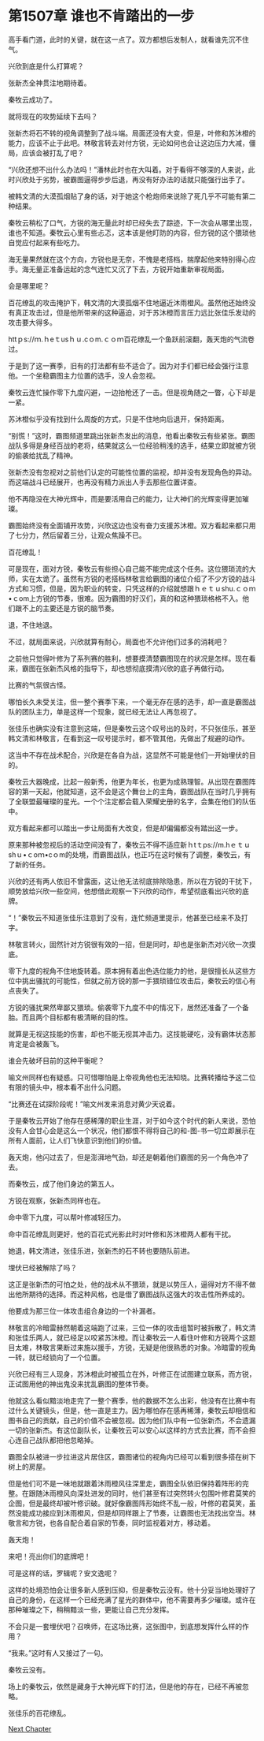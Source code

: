 # 第1507章 谁也不肯踏出的一步

高手看门道，此时的关键，就在这一点了。双方都想后发制人，就看谁先沉不住气。

兴欣到底是什么打算呢？

张新杰全神贯注地期待着。

秦牧云成功了。

就将现在的攻势延续下去吗？

张新杰将石不转的视角调整到了战斗端。局面还没有大变，但是，叶修和苏沐橙的能力，应该不止于此吧。林敬言转去对付方锐，无论如何也会让这边压力大减，僵局，应该会被打乱了吧？

“兴欣还想不出什么办法吗！”潘林此时也在大叫着。对于看得不够深的人来说，此时兴欣处于劣势，被霸图逼得步步后退，再没有好办法的话就只能强行出手了。

被韩文清的大漠孤烟贴了身的话，对于她这个枪炮师来说除了死几乎不可能有第二种结果。

秦牧云稍松了口气，方锐的海无量此时却已经失去了踪迹，下一次会从哪里出现，谁也不知道。秦牧云心里有些忐忑，这本该是他盯防的内容，但方锐的这个猥琐他自觉应付起来有些吃力。

海无量果然就在这个方向，方锐也是无奈，不愧是老搭档，揣摩起他来特别得心应手。海无量正准备运起的念气连忙又沉了下去，方锐开始重新审视局面。

会是哪里呢？

百花缭乱的攻击掩护下，韩文清的大漠孤烟不住地逼近沐雨橙风。虽然他还始终没有真正攻击过，但是他所带来的这种逼迫，对于苏沐橙而言压力远比张佳乐发动的攻击要大得多。

httｐs://ｍ.ｈeｔusｈｕ.cｏm.ｃｏｍ百花缭乱一个鱼跃前滚翻，轰天炮的气流卷过。

于是到了这一赛季，旧有的打法都有些不适合了。因为对手们都已经会强行注意他。一个坐稳霸图主力位置的选手，没人会忽视。

秦牧云连忙操作零下九度闪避，一边抬枪还了一击。但是视角随之一瞥，心下却是一紧。

苏沐橙似乎没有找到什么周旋的方式，只是不住地向后退开，保持距离。

“别慌！”这时，霸图频道里跳出张新杰发出的消息，他看出秦牧云有些紧张。霸图战队多得是身经百战的老将，结果就这么一位经验稍浅的选手，结果立即就被方锐的偷袭给扰乱了精神。

张新杰没有忽视对之前他们认定的可能性位置的监视，却并没有发现角色的异动。而这端战斗已经展开，也再没有精力派出人手去那些位置详查。

他不再隐没在大神光辉中，而是要活用自己的能力，让大神们的光辉变得更加璀璨。

霸图始终没有全面铺开攻势，兴欣这边也没有奋力支援苏沐橙。双方看起来都只用了七分力，然后留着三分，让观众焦躁不已。

百花缭乱！

可是现在，面对方锐，秦牧云有些担心自己能不能完成这个任务。这位猥琐流的大师，实在太诡了。虽然有方锐的老搭档林敬言给霸图的诸位介绍了不少方锐的战斗方式和习惯，但是，因为职业的转变，只凭这样的介绍就想跟ｈｅｔｕshu.ｃｏｍ•ｃom上方锐的节奏，很难。因为霸图的好汉们，真的和这种猥琐格格不入。他们跟不上的主要还是方锐的脑节奏。

退，不住地退。

不过，就局面来说，兴欣就算有耐心，局面也不允许他们过多的消耗吧？

之前他只觉得叶修为了系列赛的胜利，想要摸清楚霸图现在的状况是怎样。现在看来，霸图在张新杰风格的指导下，却也想彻底摸清兴欣的底子再做行动。

比赛的气氛很古怪。

哪怕长久未受关注，但一整个赛季下来，一个毫无存在感的选手，却一直是霸图战队的团队主力，单是这样一个现象，就已经无法让人再忽视了。

张佳乐也确实没有注意到这端，但是秦牧云这个叹号出的及时，不只张佳乐，甚至韩文清和林敬言，在看到这一叹号提示时，都不管其他，先做出了规避的动作。

这当中不存在战术配合，兴欣是在各自为战，这显然不可能是他们一开始埋伏的目的。

秦牧云大器晚成，比起一般新秀，他更为年长，也更为成熟理智。从出现在霸图阵容的第一天起，他就知道，这不会是这个舞台上的主角，霸图战队在当时几乎拥有了全联盟最璀璨的星光。一个个注定都会载入荣耀史册的名字，会集在他们的队伍中。

双方看起来都可以踏出一步让局面有大改变，但是却偏偏都没有踏出这一步。

原来那种被忽视后的活动空间没有了，秦牧云不得不适应新ｈtｔps://m.hｅｔｕshｕ•ｃoｍ•cｏm的处境，而霸图战队，也正巧在这时候有了调整，秦牧云，有了新的任务。

兴欣的还有两人依旧不曾露面，这让他无法彻底排除隐患，所以在方锐的干扰下，顺势放给兴欣一些空间，他想借此观察一下兴欣的动作，希望彻底看出兴欣的底牌。

“！”秦牧云不知道张佳乐注意到了没有，连忙频道里提示，他甚至已经来不及打字。

林敬言转火，固然针对方锐很有效的一招，但是同时，却也是张新杰对兴欣一次摸底。

零下九度的视角不住地旋转着。原本拥有着出色选位能力的他，是很擅长从这些方位中挑出骚扰的可能性，但就之前方锐的那一手猥琐错位攻击后，秦牧云的信心有点丧失了。

方锐的骚扰果然卑鄙又猥琐。偷袭零下九度不中的情况下，居然还准备了一个备胎。而且两个目标都有极清晰的目的性。

就算是无视这技能的伤害，却也不能无视其冲击力。这技能硬吃，没有霸体状态那肯定是会被轰飞。

谁会先破坏目前的这种平衡呢？

喻文州同样也有疑惑。只可惜哪怕是上帝视角他也无法知晓。比赛转播给予这二位有限的镜头中，根本看不出什么问题。

“比赛还在试探阶段呢！”喻文州发来消息对黄少天说着。

于是秦牧云开始了他存在感稀薄的职业生涯，对于如今这个时代的新人来说，恐怕没有人会甘心会是这么一个状况，他们都恨不得将自己的和-图-书一切立即展示在所有人面前，让人们飞快意识到他们的价值。

轰天炮，他闪过去了，但是澎湃地气劲，却还是朝着他们霸图的另一个角色冲了去。

而秦牧云，成了他们身边的第五人。

方锐在观察，张新杰同样也在。

命中零下九度，可以帮叶修减轻压力。

命中百花缭乱则更好，他的百花式光影此时对叶修和苏沐橙两人都有干扰。

她退，韩文清进，张佳乐进，张新杰的石不转也要随队前进。

埋伏已经被解除了吗？

这正是张新杰的可怕之处，他的战术从不猥琐，就是以势压人，逼得对方不得不做出他所期待的选择。而这种风格，也是借了霸图战队这强大的攻击性所养成的。

他要成为那三位一体攻击组合身边的一个补漏者。

林敬言的冷暗雷赫然朝着这端跑了过来，三位一体的攻击组暂时被拆散了，韩文清和张佳乐两人，就已经足以咬紧苏沐橙。而让秦牧云一人看住叶修和方锐两个这题目太难，林敬言果断过来施以援手，方锐，无疑是他很熟悉的对象。冷暗雷的视角一转，就已经锁向了一个位置。

兴欣已经有三人现身，苏沐橙此时被孤立在外，叶修正在试图建立联系，而方锐，正试图用他的神出鬼没来扰乱霸图的整体节奏。

他就这么看似黯淡地走完了一整个赛季，他的数据不怎么出彩，他没有在比赛中有过什么关键镜头，但是，他一直是主力。因为哪怕存在感再稀薄，秦牧云却相信和图书自己的贡献，自己的价值不会被忽视。因为他们队中有一位张新杰，不会遗漏一切的张新杰。有这位副队长，让秦牧云可以安心以这样的方式去比赛，而不会担心连自己战队都把他忽略掉。

霸图全队被进一步拉进这片居住区，霸图诸位的视角内已经可以看到很多搭在树下树上的房屋。

但是他们可不是一味地就跟着沐雨橙风往深里走，霸图全队依旧保持着阵形的完整。在跟随沐雨橙风向深处进发的同时，他们甚至有过突然转火包围叶修君莫笑的企图，但是最终却被叶修识破。就好像霸图阵形始终不乱一般，叶修的君莫笑，虽然没能成功接应到沐雨橙风，但是却同样跟上了节奏，让霸图也无法找出空当。林敬言和方锐，也各自配合着自家的节奏，同时监视着对方，移动着。

轰天炮！

来吧！亮出你们的底牌吧！

可是这样的话，罗辑呢？安文逸呢？

这样的处境恐怕会让很多新人感到压抑，但是秦牧云没有。他十分妥当地处理好了自己的身份，在这样一个已经充满了星光的群体中，他不需要再多少璀璨。或许在那种璀璨之下，稍稍黯淡一些，更能让自己充分发挥。

不会只是一套埋伏吧？召唤师，在这场比赛，这张图中，到底想发挥什么样的作用？

“我来。”这时有人又接过了一句。

秦牧云没有。

场上的秦牧云，依然是藏身于大神光辉下的打法，但是他的存在，已经不再被忽略。

张佳乐的百花缭乱。



[Next Chapter](%E7%AC%AC1508%E7%AB%A0%20%E4%B8%80%E7%9E%AC%E6%8E%A5%E7%9D%80%E4%B8%80%E7%9E%AC.md)